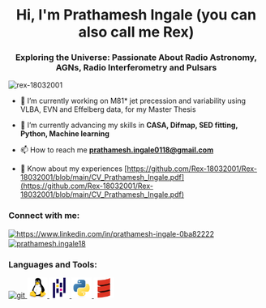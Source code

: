 <h1 align="center">Hi, I'm Prathamesh Ingale (you can also call me Rex)</h1>
<h3 align="center">Exploring the Universe: Passionate About Radio Astronomy, AGNs, Radio Interferometry and Pulsars</h3>

<p align="left"> <img src="https://komarev.com/ghpvc/?username=rex-18032001&label=Profile%20views&color=0e75b6&style=flat" alt="rex-18032001" /> </p>

- 🔭 I’m currently working on M81* jet precession and variability using VLBA, EVN and Effelberg data, for my Master Thesis

- 🌱 I’m currently advancing my skills in **CASA, Difmap, SED fitting, Python, Machine learning**

- 📫 How to reach me **prathamesh.ingale0118@gmail.com**

- 📄 Know about my experiences [https://github.com/Rex-18032001/Rex-18032001/blob/main/CV_Prathamesh_Ingale.pdf](https://github.com/Rex-18032001/Rex-18032001/blob/main/CV_Prathamesh_Ingale.pdf)

<h3 align="left">Connect with me:</h3>
<p align="left">
<a href="https://linkedin.com/in/https://www.linkedin.com/in/prathamesh-ingale-0ba82222" target="blank"><img align="center" src="https://raw.githubusercontent.com/rahuldkjain/github-profile-readme-generator/master/src/images/icons/Social/linked-in-alt.svg" alt="https://www.linkedin.com/in/prathamesh-ingale-0ba82222" height="30" width="40" /></a>
<a href="https://instagram.com/prathamesh.ingale18" target="blank"><img align="center" src="https://raw.githubusercontent.com/rahuldkjain/github-profile-readme-generator/master/src/images/icons/Social/instagram.svg" alt="prathamesh.ingale18" height="30" width="40" /></a>
</p>

<h3 align="left">Languages and Tools:</h3>
<p align="left"> <a href="https://git-scm.com/" target="_blank" rel="noreferrer"> <img src="https://www.vectorlogo.zone/logos/git-scm/git-scm-icon.svg" alt="git" width="40" height="40"/> </a> <a href="https://www.linux.org/" target="_blank" rel="noreferrer"> <img src="https://raw.githubusercontent.com/devicons/devicon/master/icons/linux/linux-original.svg" alt="linux" width="40" height="40"/> </a> <a href="https://pandas.pydata.org/" target="_blank" rel="noreferrer"> <img src="https://raw.githubusercontent.com/devicons/devicon/2ae2a900d2f041da66e950e4d48052658d850630/icons/pandas/pandas-original.svg" alt="pandas" width="40" height="40"/> </a> <a href="https://www.python.org" target="_blank" rel="noreferrer"> <img src="https://raw.githubusercontent.com/devicons/devicon/master/icons/python/python-original.svg" alt="python" width="40" height="40"/> </a> <a href="https://www.scala-lang.org" target="_blank" rel="noreferrer"> <img src="https://raw.githubusercontent.com/devicons/devicon/master/icons/scala/scala-original.svg" alt="scala" width="40" height="40"/> </a> </p>


